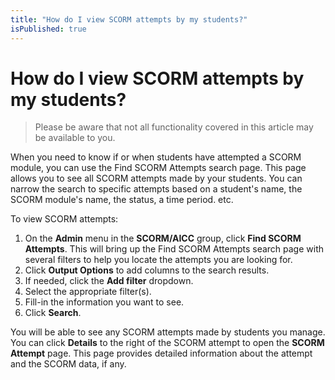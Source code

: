 ```yaml
---
title: "How do I view SCORM attempts by my students?"
isPublished: true
---
```


# How do I view SCORM attempts by my students?

> Please be aware that not all functionality covered in this article may be available to you.

When you need to know if or when students have attempted a SCORM module, you can use the Find SCORM Attempts search page. This page allows you to see all SCORM attempts made by your students. You can narrow the search to specific attempts based on a student's name, the SCORM module's name, the status, a time period. etc.

To view SCORM attempts:
1. On the **Admin** menu in the **SCORM/AICC** group, click **Find SCORM Attempts**. This will bring up the Find SCORM Attempts search page with several filters to help you locate the attempts you are looking for.
1. Click **Output Options** to add columns to the search results.
1. If needed, click the **Add filter** dropdown.
1. Select the appropriate filter(s).
1. Fill-in the information you want to see.
1. Click **Search**.

You will be able to see any SCORM attempts made by students you manage. You can click **Details** to the right of the SCORM attempt to open the **SCORM Attempt** page. This page provides detailed information about the attempt and the SCORM data, if any.
